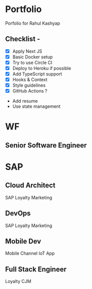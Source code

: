 # Portfolio

Porfolio for Rahul Kashyap

## Checklist -

* [x] Apply Next JS
* [x] Basic Docker setup
* [x] Try to use Circle CI
* [x] Deploy to Heroku if possible
* [x] Add TypeScript support 
* [x] Hooks & Context
* [x] Style guidelines
* [x] GitHub Actions ?
* Add resume
* Use state management


# WF
## Senior Software Engineer

# SAP

## Cloud Architect
SAP Loyalty Marketing

## DevOps
SAP Loyalty Marketing

## Mobile Dev
Mobile Channel
IoT App

## Full Stack Engineer
Loyalty
CJM

